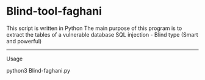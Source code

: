 # Blind-tool-faghani
This script is written in Python
The main purpose of this program is to extract the tables of a vulnerable database
SQL injection - Blind type
(Smart and powerful)

----------------------------------------------------------------------------------

Usage

python3 Blind-faghani.py
